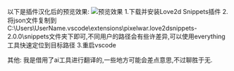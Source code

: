以下是插件汉化后的预览效果:
![预览效果](https://github.com/user-attachments/assets/170f0ecb-4ad3-4da4-a358-a1428c3a6333)
1.下载并安装Love2d Snippets插件
2.将json文件复制到C:\Users\UserName\.vscode\extensions\pixelwar.love2dsnippets-2.0.0\snippets文件夹下即可,不同用户的路径会有些许差异,可以使用everything工具快速定位到目标路径
3.重启vscode

其他:
  我是借用了ai工具进行翻译的,一些地方可能会差点意思,不过聊胜于无.
